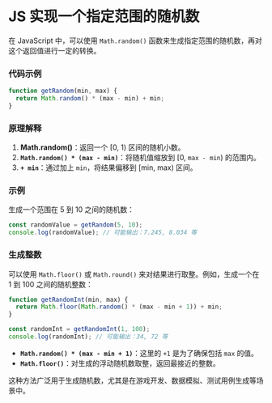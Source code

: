 # JS 实现一个指定范围的随机数

在 JavaScript 中，可以使用 `Math.random()` 函数来生成指定范围的随机数，再对这个返回值进行一定的转换。

### 代码示例

```javascript
function getRandom(min, max) {
  return Math.random() * (max - min) + min;
}
```

### 原理解释

1. **Math.random()**：返回一个 [0, 1) 区间的随机小数。
2. **`Math.random() * (max - min)`**：将随机值缩放到 [0, `max - min`) 的范围内。
3. **`+ min`**：通过加上 `min`，将结果偏移到 [min, max) 区间。

### 示例

生成一个范围在 5 到 10 之间的随机数：

```javascript
const randomValue = getRandom(5, 10);
console.log(randomValue); // 可能输出：7.245, 8.034 等
```

### 生成整数

可以使用 `Math.floor()` 或 `Math.round()` 来对结果进行取整。例如，生成一个在 1 到 100 之间的随机整数：

```javascript
function getRandomInt(min, max) {
  return Math.floor(Math.random() * (max - min + 1)) + min;
}

const randomInt = getRandomInt(1, 100);
console.log(randomInt); // 可能输出：34, 72 等
```

- **`Math.random() * (max - min + 1)`**：这里的 `+1` 是为了确保包括 `max` 的值。
- **`Math.floor()`**：对生成的浮动随机数取整，返回最接近的整数。

这种方法广泛用于生成随机数，尤其是在游戏开发、数据模拟、测试用例生成等场景中。

